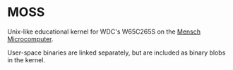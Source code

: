 # MOSS

Unix-like educational kernel for WDC's W65C265S on the [Mensch Microcomputer](https://wdc65xx.com/w65c265qbx-mensch-microcomputer-educational-sbc/).

User-space binaries are linked separately, but are included as binary blobs in the kernel.
